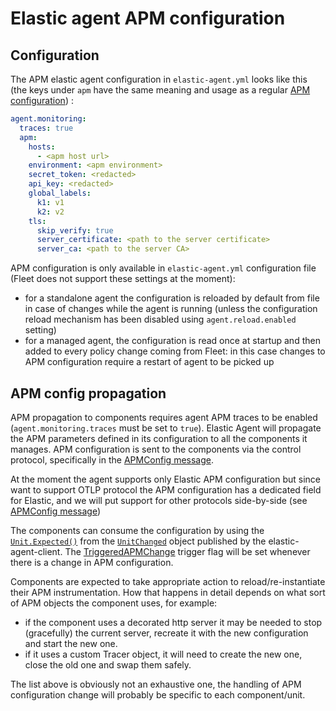 # Elastic agent APM configuration


## Configuration
The APM elastic agent configuration in `elastic-agent.yml` looks like this (the keys under `apm` have the same meaning 
and usage as a regular [APM configuration](https://www.elastic.co/guide/en/apm/agent/go/current/configuration.html)) :
  ```yaml
  agent.monitoring:
    traces: true
    apm:
      hosts:
        - <apm host url>
      environment: <apm environment>
      secret_token: <redacted>
      api_key: <redacted>
      global_labels:
        k1: v1
        k2: v2
      tls:
        skip_verify: true
        server_certificate: <path to the server certificate>
        server_ca: <path to the server CA>
  ```
APM configuration is only available in `elastic-agent.yml` configuration file (Fleet does not support these settings at the moment):
- for a standalone agent the configuration is reloaded by default from file in case of changes while the agent is running (unless the configuration reload mechanism has been disabled using `agent.reload.enabled` setting)
- for a managed agent, the configuration is read once at startup and then added to every policy change coming from Fleet: in this case changes to APM configuration require a restart of agent to be picked up

## APM config propagation

APM propagation to components requires agent APM traces to be enabled (`agent.monitoring.traces` must be set to `true`).
Elastic Agent will propagate the APM parameters defined in its configuration to all the components it manages.
APM configuration is sent to the components via the control protocol, specifically in the [APMConfig message](https://github.com/elastic/elastic-agent-client/blob/5c7929a9889af5047137fabcb8f16ea38653ab97/elastic-agent-client.proto#L188-L208).

At the moment the agent supports only Elastic APM configuration but since want to support OTLP protocol the APM configuration
has a dedicated field for Elastic, and we will put support for other protocols side-by-side (see [APMConfig message](https://github.com/elastic/elastic-agent-client/blob/5c7929a9889af5047137fabcb8f16ea38653ab97/elastic-agent-client.proto#L188-L208))

The components can consume the configuration by using the [`Unit.Expected()`](https://github.com/elastic/elastic-agent-client/blob/5c7929a9889af5047137fabcb8f16ea38653ab97/pkg/client/unit.go#L166-L177) 
from the [`UnitChanged`](https://github.com/elastic/elastic-agent-client/blob/5c7929a9889af5047137fabcb8f16ea38653ab97/pkg/client/client_v2.go#L126-L131)
object published by the elastic-agent-client. The [TriggeredAPMChange](https://github.com/elastic/elastic-agent-client/blob/5c7929a9889af5047137fabcb8f16ea38653ab97/pkg/client/client_v2.go#L63) 
trigger flag will be set whenever there is a change in APM configuration.

Components are expected to take appropriate action to reload/re-instantiate their APM instrumentation.
How that happens in detail depends on what sort of APM objects the component uses, for example:
- if the component uses a decorated http server it may be needed to stop (gracefully) the current server, recreate it with the new configuration and start the new one.
- if it uses a custom Tracer object, it will need to create the new one, close the old one and swap them safely.

The list above is obviously not an exhaustive one, the handling of APM configuration change will probably be specific
to each component/unit.